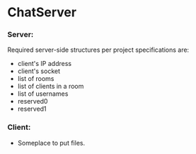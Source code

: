 # ChatServer

### Server:
Required server-side structures per project specifications are:
* client's IP address
* client's socket
* list of rooms
* list of clients in a room
* list of usernames
* reserved0
* reserved1

### Client:
* Someplace to put files.